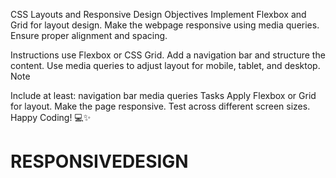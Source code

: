 CSS Layouts and Responsive Design
Objectives
Implement Flexbox and Grid for layout design. Make the webpage responsive using media queries. Ensure proper alignment and spacing.

Instructions
use Flexbox or CSS Grid.
Add a navigation bar and structure the content.
Use media queries to adjust layout for mobile, tablet, and desktop.
Note

Include at least:
navigation bar
media queries
Tasks
Apply Flexbox or Grid for layout.
Make the page responsive.
Test across different screen sizes.
Happy Coding! 💻✨
# RESPONSIVEDESIGN
